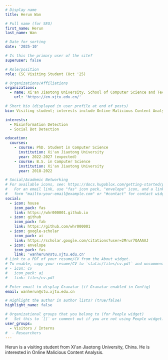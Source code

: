 ```yaml
---
# Display name
title: Herun Wan

# Full name (for SEO)
first_name: Herun
last_name: Wan

# Date for sorting
date: '2025-10'

# Is this the primary user of the site?
superuser: false

# Role/position
role: CSC Visiting Student (Oct '25)

# Organizations/Affiliations
organizations:
  - name: Xi'an Jiaotong University, School of Computer Science and Technology
    url: 'https://en.xjtu.edu.cn/'

# Short bio (displayed in user profile at end of posts)
bio: Visiting student; interests include Online Malicious Content Analysis such as Misinformation Detection and Social Bot Detection. 

interests:
  - Misinformation Detection
  - Social Bot Detection

education:
  courses:
    - course: PhD. Student in Computer Science
      institution: Xi'an Jiaotong University
      year: 2022-2027 (expected)
    - course: B.S. in Computer Science
      institution: Xi'an Jiaotong University
      year: 2018-2022

# Social/Academic Networking
# For available icons, see: https://docs.hugoblox.com/getting-started/page-builder/#icons
#   For an email link, use "fas" icon pack, "envelope" icon, and a link in the
#   form "mailto:your-email@example.com" or "#contact" for contact widget.
social:
  - icon: house
    icon_pack: fas
    link: https://whr000001.github.io
  - icon: github
    icon_pack: fab
    link: https://github.com/whr000001
  - icon: google-scholar
    icon_pack: ai
    link: https://scholar.google.com/citations?user=2Mrur7QAAAAJ
  - icon: envelope
    icon_pack: fas
    link: 'wanherun@stu.xjtu.edu.cn'
# Link to a PDF of your resume/CV from the About widget.
# To enable, copy your resume/CV to `static/files/cv.pdf` and uncomment the lines below.
# - icon: cv
#   icon_pack: ai
#   link: files/cv.pdf

# Enter email to display Gravatar (if Gravatar enabled in Config)
email: wanherun@stu.xjtu.edu.cn

# Highlight the author in author lists? (true/false)
highlight_name: false

# Organizational groups that you belong to (for People widget)
#   Set this to `[]` or comment out if you are not using People widget.
user_groups:
  - Visitors / Interns
#  - Researchers
--- 
```


Herun is a visiting student from Xi'an Jiaotong University, China. He is interested in Online Malicious Content Analysis.